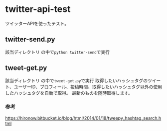 # twitter-api-test

ツイッターAPIを使ったテスト。

## twitter-send.py
該当ディレクトリ の中で```python twitter-send```で実行

## tweet-get.py
該当ディレクトリ の中で```tweet-get.py```で実行
取得したいハッシュタグのツイート、ユーザーID、プロフィール、投稿時間、取得したいハッシュタグ以外の使用したハッシュタグを自動で取得。
最新のものを随時取得します。

### 参考
https://hironow.bitbucket.io/blog/html/2014/01/18/tweepy_hashtag_search.html
